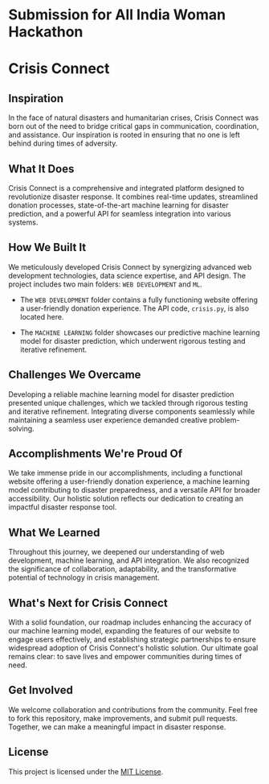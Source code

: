 # Submission for All India Woman Hackathon

# Crisis Connect

## Inspiration

In the face of natural disasters and humanitarian crises, Crisis Connect was born out of the need to bridge critical gaps in communication, coordination, and assistance. Our inspiration is rooted in ensuring that no one is left behind during times of adversity.

## What It Does

Crisis Connect is a comprehensive and integrated platform designed to revolutionize disaster response. It combines real-time updates, streamlined donation processes, state-of-the-art machine learning for disaster prediction, and a powerful API for seamless integration into various systems.

## How We Built It

We meticulously developed Crisis Connect by synergizing advanced web development technologies, data science expertise, and API design. The project includes two main folders: `WEB DEVELOPMENT` and `ML`.

- The `WEB DEVELOPMENT` folder contains a fully functioning website offering a user-friendly donation experience. The API code, `crisis.py`, is also located here.

- The `MACHINE LEARNING` folder showcases our predictive machine learning model for disaster prediction, which underwent rigorous testing and iterative refinement.

## Challenges We Overcame

Developing a reliable machine learning model for disaster prediction presented unique challenges, which we tackled through rigorous testing and iterative refinement. Integrating diverse components seamlessly while maintaining a seamless user experience demanded creative problem-solving.

## Accomplishments We're Proud Of

We take immense pride in our accomplishments, including a functional website offering a user-friendly donation experience, a machine learning model contributing to disaster preparedness, and a versatile API for broader accessibility. Our holistic solution reflects our dedication to creating an impactful disaster response tool.

## What We Learned

Throughout this journey, we deepened our understanding of web development, machine learning, and API integration. We also recognized the significance of collaboration, adaptability, and the transformative potential of technology in crisis management.

## What's Next for Crisis Connect

With a solid foundation, our roadmap includes enhancing the accuracy of our machine learning model, expanding the features of our website to engage users effectively, and establishing strategic partnerships to ensure widespread adoption of Crisis Connect's holistic solution. Our ultimate goal remains clear: to save lives and empower communities during times of need.

## Get Involved

We welcome collaboration and contributions from the community. Feel free to fork this repository, make improvements, and submit pull requests. Together, we can make a meaningful impact in disaster response.

## License

This project is licensed under the [MIT License](LICENSE).
